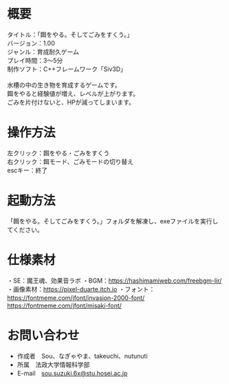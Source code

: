 # 概要
タイトル：「餌をやる。そしてごみをすくう。」<br>
バージョン：1.00<br>
ジャンル：育成耐久ゲーム<br>
プレイ時間：3～5分<br>
制作ソフト：C++フレームワーク「Siv3D」<br>
<br>
水槽の中の生き物を育成するゲームです。<br>
餌をやると経験値が増え、レベルが上がります。<br>
ごみを片付けないと、HPが減ってしまいます。<br>


# 操作方法
左クリック：餌をやる・ごみをすくう<br>
右クリック：餌モード、ごみモードの切り替え<br>
escキー：終了<br>


# 起動方法
「餌をやる。そしてごみをすくう。」フォルダを解凍し、exeファイルを実行してください。<br>

# 仕様素材
・SE：魔王魂、効果音ラボ
・BGM：https://hashimamiweb.com/freebgm-lir/
・画像素材：https://pixel-duarte.itch.io
・フォント：https://fontmeme.com/jfont/invasion-2000-font/
　　　　　　https://fontmeme.com/jfont/misaki-font/
      

# お問い合わせ
* 作成者　Sou、なぎゃやま、takeuchi、nutunuti<br>
* 所属　法政大学情報科学部<br>
* E-mail　sou.suzuki.6x@stu.hosei.ac.jp<br>
